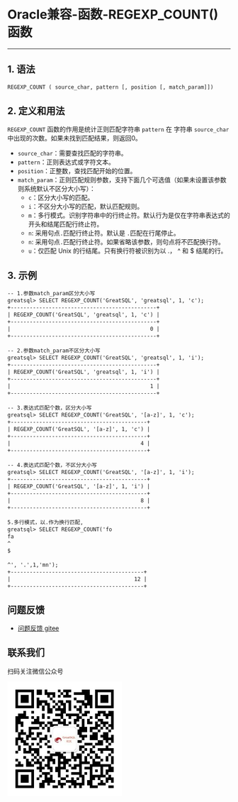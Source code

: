 # Oracle兼容-函数-REGEXP_COUNT()函数
---


## 1. 语法

```sql
REGEXP_COUNT ( source_char, pattern [, position [, match_param]])
```

## 2. 定义和用法
`REGEXP_COUNT` 函数的作用是统计正则匹配字符串 `pattern` 在 字符串 `source_char` 中出现的次数。如果未找到匹配结果，则返回0。

- `source_char`：需要查找匹配的字符串。
- `pattern`：正则表达式或字符文本。
- `position`：正整数，查找匹配开始的位置。
- `match_param`：正则匹配规则参数，支持下面几个可选值（如果未设置该参数则系统默认不区分大小写）：
  - `c`：区分大小写的匹配。
  - `i`：不区分大小写的匹配，默认匹配规则。
  - `m`：多行模式。识别字符串中的行终止符。默认行为是仅在字符串表达式的开头和结尾匹配行终止符。
  - `n`: 采用句点`.`匹配行终止符。默认是 `.`匹配在行尾停止。
  - `n`: 采用句点`.`匹配行终止符。如果省略该参数，则句点将不匹配换行符。
  - `u`：仅匹配 Unix 的行结尾。只有换行符被识别为以 .， ^ 和 $ 结尾的行。

## 3. 示例
```
-- 1.参数match_param区分大小写
greatsql> SELECT REGEXP_COUNT('GreatSQL', 'greatsql', 1, 'c');
+----------------------------------------------+
| REGEXP_COUNT('GreatSQL', 'greatsql', 1, 'c') |
+----------------------------------------------+
|                                            0 |
+----------------------------------------------+

-- 2.参数match_param不区分大小写
greatsql> SELECT REGEXP_COUNT('GreatSQL', 'greatsql', 1, 'i');
+----------------------------------------------+
| REGEXP_COUNT('GreatSQL', 'greatsql', 1, 'i') |
+----------------------------------------------+
|                                            1 |
+----------------------------------------------+

-- 3.表达式匹配个数，区分大小写
greatsql> SELECT REGEXP_COUNT('GreatSQL', '[a-z]', 1, 'c');
+-------------------------------------------+
| REGEXP_COUNT('GreatSQL', '[a-z]', 1, 'c') |
+-------------------------------------------+
|                                         4 |
+-------------------------------------------+

-- 4.表达式匹配个数，不区分大小写
greatsql> SELECT REGEXP_COUNT('GreatSQL', '[a-z]', 1, 'i');
+-------------------------------------------+
| REGEXP_COUNT('GreatSQL', '[a-z]', 1, 'i') |
+-------------------------------------------+
|                                         8 |
+-------------------------------------------+

5.多行模式，以.作为换行匹配,
greatsql> SELECT REGEXP_COUNT('fo
fa
^
$

^', '.',1,'mn');
+------------------------------------------+
|                                       12 |
+------------------------------------------+
```



**问题反馈**
---
- [问题反馈 gitee](https://gitee.com/GreatSQL/GreatSQL-Manual/issues)


**联系我们**
---

扫码关注微信公众号

![greatsql-wx](../../greatsql-wx.jpg)
